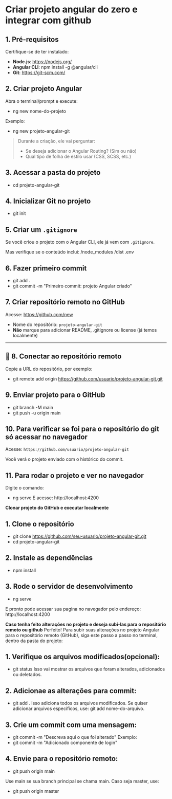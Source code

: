 # Criar projeto angular do zero e integrar com github

## 1. **Pré-requisitos**

Certifique-se de ter instalado:

- **Node.js**: https://nodejs.org/
- **Angular CLI**: npm install -g @angular/cli     
- **Git**: https://git-scm.com/

## 2. **Criar projeto Angular**

Abra o terminal/prompt e execute:
- ng new nome-do-projeto

Exemplo:
- ng new projeto-angular-git

> Durante a criação, ele vai perguntar:
> 
> - Se deseja adicionar o Angular Routing? (Sim ou não)
> - Qual tipo de folha de estilo usar (CSS, SCSS, etc.)

## 3. Acessar a pasta do projeto
- cd projeto-angular-git

## 4. Inicializar Git no projeto
- git init

## 5. Criar um `.gitignore`

Se você criou o projeto com o Angular CLI, ele já vem com `.gitignore`.

Mas verifique se o conteúdo inclui:
/node_modules
/dist
.env

## 6. Fazer primeiro commit
- git add .
- git commit -m "Primeiro commit: projeto Angular criado"

## 7. Criar repositório remoto no GitHub

Acesse: https://github.com/new

- Nome do repositório: `projeto-angular-git`
- **Não** marque para adicionar README, .gitignore ou license (já temos localmente)

---

## 🔗 8. Conectar ao repositório remoto
Copie a URL do repositório, por exemplo:
- git remote add origin https://github.com/usuario/projeto-angular-git.git

## 9. Enviar projeto para o GitHub
- git branch -M main
- git push -u origin main

## 10. Para verificar se foi para o repositório do git só acessar no navegador

Acesse: `https://github.com/usuario/projeto-angular-git`

Você verá o projeto enviado com o histórico do commit.

## 11. Para rodar o projeto e ver no navegador
Digite o comando:
- ng serve
E acesse: http://localhost:4200


**Clonar projeto do GitHub e executar localmente**
## 1. Clone o repositório
- git clone https://github.com/seu-usuario/projeto-angular-git.git
- cd projeto-angular-git

## 2. Instale as dependências
- npm install

## 3. Rode o servidor de desenvolvimento
- ng serve

E pronto pode acessar sua pagina no navegador pelo endereço: http://localhost:4200

**Caso tenha feito alterações no projeto e deseja subi-las para o repositório remoto ou github**
Perfeito! Para subir suas alterações no projeto Angular para o repositório remoto (GitHub), 
siga este passo a passo no terminal, dentro da pasta do projeto:

## 1. Verifique os arquivos modificados(opcional):
- git status
Isso vai mostrar os arquivos que foram alterados, adicionados ou deletados.

## 2. Adicionae as alterações para commit:
- git add .
Isso adiciona todos os arquivos modificados.
Se quiser adicionar arquivos específicos, use: git add nome-do-arquivo.

## 3. Crie um commit com uma mensagem:
- git commit -m "Descreva aqui o que foi alterado"
Exemplo: 
- git commit -m "Adicionado componente de login"

## 4. Envie para o repositório remoto:
- git push origin main

Use main se sua branch principal se chama main.
Caso seja master, use:
- git push origin master



